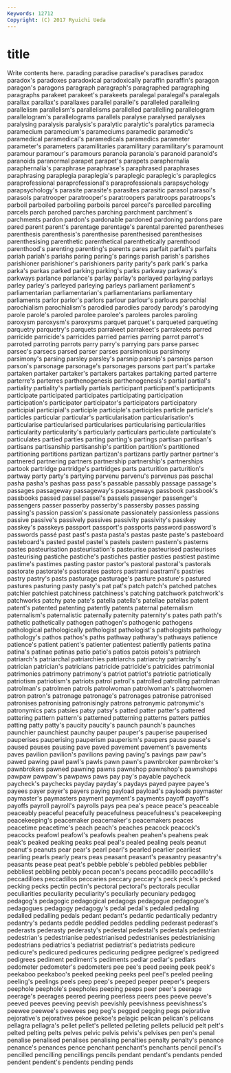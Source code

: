```yaml
---
Keywords: 12712 
Copyright: (C) 2017 Ryuichi Ueda
---
```


# title

Write contents here.
 parading paradise
paradise's paradises paradox paradox's paradoxes paradoxical paradoxically paraffin paraffin's paragon
paragon's paragons paragraph paragraph's paragraphed paragraphing paragraphs parakeet parakeet's parakeets
paralegal paralegal's paralegals parallax parallax's parallaxes parallel parallel's paralleled paralleling
parallelism parallelism's parallelisms parallelled parallelling parallelogram parallelogram's parallelograms parallels paralyse
paralysed paralyses paralysing paralysis paralysis's paralytic paralytic's paralytics paramecia paramecium
paramecium's parameciums paramedic paramedic's paramedical paramedical's paramedicals paramedics parameter parameter's
parameters paramilitaries paramilitary paramilitary's paramount paramour paramour's paramours paranoia paranoia's
paranoid paranoid's paranoids paranormal parapet parapet's parapets paraphernalia paraphernalia's paraphrase
paraphrase's paraphrased paraphrases paraphrasing paraplegia paraplegia's paraplegic paraplegic's paraplegics paraprofessional
paraprofessional's paraprofessionals parapsychology parapsychology's parasite parasite's parasites parasitic parasol parasol's
parasols paratrooper paratrooper's paratroopers paratroops paratroops's parboil parboiled parboiling parboils
parcel parcel's parcelled parcelling parcels parch parched parches parching parchment
parchment's parchments pardon pardon's pardonable pardoned pardoning pardons pare pared
parent parent's parentage parentage's parental parented parentheses parenthesis parenthesis's parenthesise
parenthesised parenthesises parenthesising parenthetic parenthetical parenthetically parenthood parenthood's parenting parenting's
parents pares parfait parfait's parfaits pariah pariah's pariahs paring paring's
parings parish parish's parishes parishioner parishioner's parishioners parity parity's park
park's parka parka's parkas parked parking parking's parks parkway parkway's
parkways parlance parlance's parlay parlay's parlayed parlaying parlays parley parley's
parleyed parleying parleys parliament parliament's parliamentarian parliamentarian's parliamentarians parliamentary parliaments
parlor parlor's parlors parlour parlour's parlours parochial parochialism parochialism's parodied
parodies parody parody's parodying parole parole's paroled parolee parolee's parolees
paroles paroling paroxysm paroxysm's paroxysms parquet parquet's parqueted parqueting parquetry
parquetry's parquets parrakeet parrakeet's parrakeets parred parricide parricide's parricides parried
parries parring parrot parrot's parroted parroting parrots parry parry's parrying
pars parse parsec parsec's parsecs parsed parser parses parsimonious parsimony
parsimony's parsing parsley parsley's parsnip parsnip's parsnips parson parson's parsonage
parsonage's parsonages parsons part part's partake partaken partaker partaker's partakers
partakes partaking parted parterre parterre's parterres parthenogenesis parthenogenesis's partial partial's
partiality partiality's partially partials participant participant's participants participate participated participates
participating participation participation's participator participator's participators participatory participial participial's participle
participle's participles particle particle's particles particular particular's particularisation particularisation's particularise
particularised particularises particularising particularities particularity particularity's particularly particulars particulate particulate's
particulates partied parties parting parting's partings partisan partisan's partisans partisanship
partisanship's partition partition's partitioned partitioning partitions partizan partizan's partizans partly
partner partner's partnered partnering partners partnership partnership's partnerships partook partridge
partridge's partridges parts parturition parturition's partway party party's partying parvenu
parvenu's parvenus pas paschal pasha pasha's pashas pass pass's passable
passably passage passage's passages passageway passageway's passageways passbook passbook's passbooks
passed passel passel's passels passenger passenger's passengers passer passerby passerby's
passersby passes passing passing's passion passion's passionate passionately passionless passions
passive passive's passively passives passivity passivity's passkey passkey's passkeys passport
passport's passports password password's passwords passé past past's pasta pasta's
pastas paste paste's pasteboard pasteboard's pasted pastel pastel's pastels pastern
pastern's pasterns pastes pasteurisation pasteurisation's pasteurise pasteurised pasteurises pasteurising pastiche
pastiche's pastiches pastier pasties pastiest pastime pastime's pastimes pasting pastor
pastor's pastoral pastoral's pastorals pastorate pastorate's pastorates pastors pastrami pastrami's
pastries pastry pastry's pasts pasturage pasturage's pasture pasture's pastured pastures
pasturing pasty pasty's pat pat's patch patch's patched patches patchier
patchiest patchiness patchiness's patching patchwork patchwork's patchworks patchy pate pate's
patella patella's patellae patellas patent patent's patented patenting patently patents
paternal paternalism paternalism's paternalistic paternally paternity paternity's pates path path's
pathetic pathetically pathogen pathogen's pathogenic pathogens pathological pathologically pathologist pathologist's
pathologists pathology pathology's pathos pathos's paths pathway pathway's pathways patience
patience's patient patient's patienter patientest patiently patients patina patina's patinae
patinas patio patio's patios patois patois's patriarch patriarch's patriarchal patriarchies
patriarchs patriarchy patriarchy's patrician patrician's patricians patricide patricide's patricides patrimonial
patrimonies patrimony patrimony's patriot patriot's patriotic patriotically patriotism patriotism's patriots
patrol patrol's patrolled patrolling patrolman patrolman's patrolmen patrols patrolwoman patrolwoman's
patrolwomen patron patron's patronage patronage's patronages patronise patronised patronises patronising
patronisingly patrons patronymic patronymic's patronymics pats patsies patsy patsy's patted
patter patter's pattered pattering pattern pattern's patterned patterning patterns patters
patties patting patty patty's paucity paucity's paunch paunch's paunches paunchier
paunchiest paunchy pauper pauper's pauperise pauperised pauperises pauperising pauperism pauperism's
paupers pause pause's paused pauses pausing pave paved pavement pavement's
pavements paves pavilion pavilion's pavilions paving paving's pavings paw paw's
pawed pawing pawl pawl's pawls pawn pawn's pawnbroker pawnbroker's pawnbrokers
pawned pawning pawns pawnshop pawnshop's pawnshops pawpaw pawpaw's pawpaws paws
pay pay's payable paycheck paycheck's paychecks payday payday's paydays payed
payee payee's payees payer payer's payers paying payload payload's payloads
paymaster paymaster's paymasters payment payment's payments payoff payoff's payoffs payroll
payroll's payrolls pays pea pea's peace peace's peaceable peaceably peaceful
peacefully peacefulness peacefulness's peacekeeping peacekeeping's peacemaker peacemaker's peacemakers peaces peacetime
peacetime's peach peach's peaches peacock peacock's peacocks peafowl peafowl's peafowls
peahen peahen's peahens peak peak's peaked peaking peaks peal peal's
pealed pealing peals peanut peanut's peanuts pear pear's pearl pearl's
pearled pearlier pearliest pearling pearls pearly pears peas peasant peasant's
peasantry peasantry's peasants pease peat peat's pebble pebble's pebbled pebbles
pebblier pebbliest pebbling pebbly pecan pecan's pecans peccadillo peccadillo's peccadilloes
peccadillos peccaries peccary peccary's peck peck's pecked pecking pecks pectin
pectin's pectoral pectoral's pectorals peculiar peculiarities peculiarity peculiarity's peculiarly pecuniary
pedagog pedagog's pedagogic pedagogical pedagogs pedagogue pedagogue's pedagogues pedagogy pedagogy's
pedal pedal's pedaled pedaling pedalled pedalling pedals pedant pedant's pedantic
pedantically pedantry pedantry's pedants peddle peddled peddles peddling pederast pederast's
pederasts pederasty pederasty's pedestal pedestal's pedestals pedestrian pedestrian's pedestrianise pedestrianised
pedestrianises pedestrianising pedestrians pediatrics's pediatrist pediatrist's pediatrists pedicure pedicure's pedicured
pedicures pedicuring pedigree pedigree's pedigreed pedigrees pediment pediment's pediments pedlar
pedlar's pedlars pedometer pedometer's pedometers pee pee's peed peeing peek
peek's peekaboo peekaboo's peeked peeking peeks peel peel's peeled peeling
peeling's peelings peels peep peep's peeped peeper peeper's peepers peephole
peephole's peepholes peeping peeps peer peer's peerage peerage's peerages peered
peering peerless peers pees peeve peeve's peeved peeves peeving peevish
peevishly peevishness peevishness's peewee peewee's peewees peg peg's pegged pegging
pegs pejorative pejorative's pejoratives pekoe pekoe's pelagic pelican pelican's pelicans
pellagra pellagra's pellet pellet's pelleted pelleting pellets pellucid pelt pelt's
pelted pelting pelts pelves pelvic pelvis pelvis's pelvises pen pen's
penal penalise penalised penalises penalising penalties penalty penalty's penance penance's
penances pence penchant penchant's penchants pencil pencil's pencilled pencilling pencillings
pencils pendant pendant's pendants pended pendent pendent's pendents pending pends
